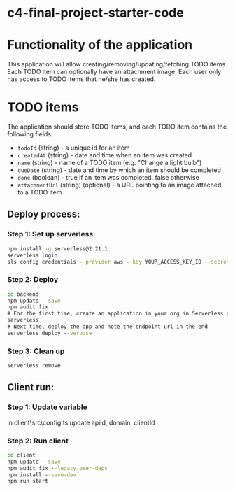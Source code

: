# c4-final-project-starter-code

# Functionality of the application

This application will allow creating/removing/updating/fetching TODO items. Each TODO item can optionally have an attachment image. Each user only has access to TODO items that he/she has created.

# TODO items

The application should store TODO items, and each TODO item contains the following fields:

* `todoId` (string) - a unique id for an item
* `createdAt` (string) - date and time when an item was created
* `name` (string) - name of a TODO item (e.g. "Change a light bulb")
* `dueDate` (string) - date and time by which an item should be completed
* `done` (boolean) - true if an item was completed, false otherwise
* `attachmentUrl` (string) (optional) - a URL pointing to an image attached to a TODO item
 
## Deploy process:
### Step 1: Set up serverless
```cmd
npm install -g serverless@2.21.1
serverless login
sls config credentials --provider aws --key YOUR_ACCESS_KEY_ID --secret YOUR_SECRET_KEY --profile serverless
```
### Step 2: Deploy
```cmd
cd backend
npm update --save
npm audit fix
# For the first time, create an application in your org in Serverless portal
serverless
# Next time, deploy the app and note the endpoint url in the end
serverless deploy --verbose
```
### Step 3: Clean up
```cmd
serverless remove
```
## Client run:
### Step 1: Update variable
in client\src\config.ts update apiId, domain, clientId

### Step 2: Run client
```cmd
cd client
npm update --save
npm audit fix --legacy-peer-deps
npm install --save-dev
npm run start
```
